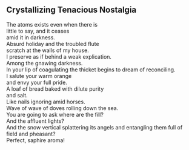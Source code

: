 Crystallizing Tenacious Nostalgia
---------------------------------
The atoms exists even when there is  
little to say, and it ceases  
amid it in darkness.  
Absurd holiday and the troubled flute  
scratch at the walls of my house.  
I preserve as if behind a weak explication.  
Among the gnawing darkness.  
In your lip of coagulating the thicket begins to dream of reconciling.  
I salute your warm orange  
and envy your full pride.  
A loaf of bread baked with dilute purity  
and salt.  
Like nails ignoring amid horses.  
Wave of wave of doves rolling down the sea.  
You are going to ask where are the fill?  
And the affluent lights?  
And the snow vertical splattering its angels and entangling them full of  
field and pheasant?  
Perfect, saphire aroma!  
